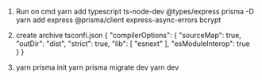 1. Run on cmd
 yarn add typescript ts-node-dev @types/express prisma -D
   yarn add express  @prisma/client express-async-errors bcrypt

2. create archive tsconfi.json
{
    "compilerOptions": {
        "sourceMap": true,
        "outDir": "dist",
        "strict": true,
        "lib": [
            "esnext"
        ],
        "esModuleInterop": true
    }
}

3.  yarn prisma init
    yarn prisma migrate dev 
    yarn dev 